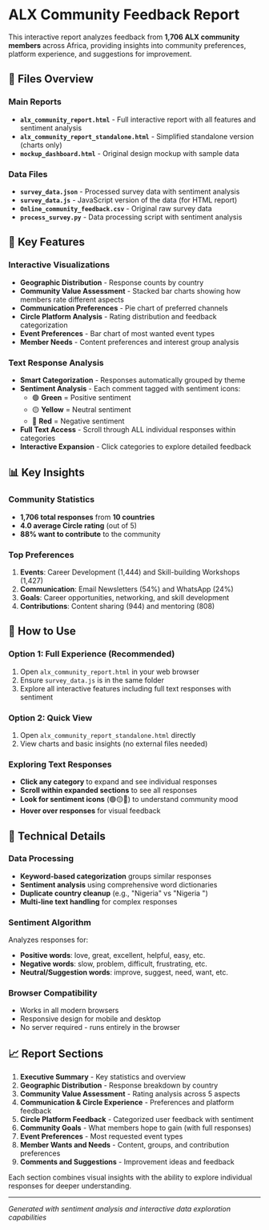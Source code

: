 # ALX Community Feedback Report

This interactive report analyzes feedback from **1,706 ALX community members** across Africa, providing insights into community preferences, platform experience, and suggestions for improvement.

## 📁 Files Overview

### Main Reports
- **`alx_community_report.html`** - Full interactive report with all features and sentiment analysis
- **`alx_community_report_standalone.html`** - Simplified standalone version (charts only)
- **`mockup_dashboard.html`** - Original design mockup with sample data

### Data Files
- **`survey_data.json`** - Processed survey data with sentiment analysis
- **`survey_data.js`** - JavaScript version of the data (for HTML report)
- **`Online_community_feedback.csv`** - Original raw survey data
- **`process_survey.py`** - Data processing script with sentiment analysis

## 🎯 Key Features

### Interactive Visualizations
- **Geographic Distribution** - Response counts by country
- **Community Value Assessment** - Stacked bar charts showing how members rate different aspects
- **Communication Preferences** - Pie chart of preferred channels
- **Circle Platform Analysis** - Rating distribution and feedback categorization
- **Event Preferences** - Bar chart of most wanted event types
- **Member Needs** - Content preferences and interest group analysis

### Text Response Analysis
- **Smart Categorization** - Responses automatically grouped by theme
- **Sentiment Analysis** - Each comment tagged with sentiment icons:
  - 🟢 **Green** = Positive sentiment
  - 🟡 **Yellow** = Neutral sentiment  
  - 🔴 **Red** = Negative sentiment
- **Full Text Access** - Scroll through ALL individual responses within categories
- **Interactive Expansion** - Click categories to explore detailed feedback

## 📊 Key Insights

### Community Statistics
- **1,706 total responses** from **10 countries**
- **4.0 average Circle rating** (out of 5)
- **88% want to contribute** to the community

### Top Preferences
1. **Events**: Career Development (1,444) and Skill-building Workshops (1,427)
2. **Communication**: Email Newsletters (54%) and WhatsApp (24%)
3. **Goals**: Career opportunities, networking, and skill development
4. **Contributions**: Content sharing (944) and mentoring (808)

## 🚀 How to Use

### Option 1: Full Experience (Recommended)
1. Open `alx_community_report.html` in your web browser
2. Ensure `survey_data.js` is in the same folder
3. Explore all interactive features including full text responses with sentiment

### Option 2: Quick View
1. Open `alx_community_report_standalone.html` directly
2. View charts and basic insights (no external files needed)

### Exploring Text Responses
- **Click any category** to expand and see individual responses
- **Scroll within expanded sections** to see all responses
- **Look for sentiment icons** (🟢🟡🔴) to understand community mood
- **Hover over responses** for visual feedback

## 🔧 Technical Details

### Data Processing
- **Keyword-based categorization** groups similar responses
- **Sentiment analysis** using comprehensive word dictionaries
- **Duplicate country cleanup** (e.g., "Nigeria" vs "Nigeria ")
- **Multi-line text handling** for complex responses

### Sentiment Algorithm
Analyzes responses for:
- **Positive words**: love, great, excellent, helpful, easy, etc.
- **Negative words**: slow, problem, difficult, frustrating, etc.  
- **Neutral/Suggestion words**: improve, suggest, need, want, etc.

### Browser Compatibility
- Works in all modern browsers
- Responsive design for mobile and desktop
- No server required - runs entirely in the browser

## 📈 Report Sections

1. **Executive Summary** - Key statistics and overview
2. **Geographic Distribution** - Response breakdown by country
3. **Community Value Assessment** - Rating analysis across 5 aspects
4. **Communication & Circle Experience** - Preferences and platform feedback
5. **Circle Platform Feedback** - Categorized user feedback with sentiment
6. **Community Goals** - What members hope to gain (with full responses)
7. **Event Preferences** - Most requested event types
8. **Member Wants and Needs** - Content, groups, and contribution preferences
9. **Comments and Suggestions** - Improvement ideas and feedback

Each section combines visual insights with the ability to explore individual responses for deeper understanding.

---

*Generated with sentiment analysis and interactive data exploration capabilities*